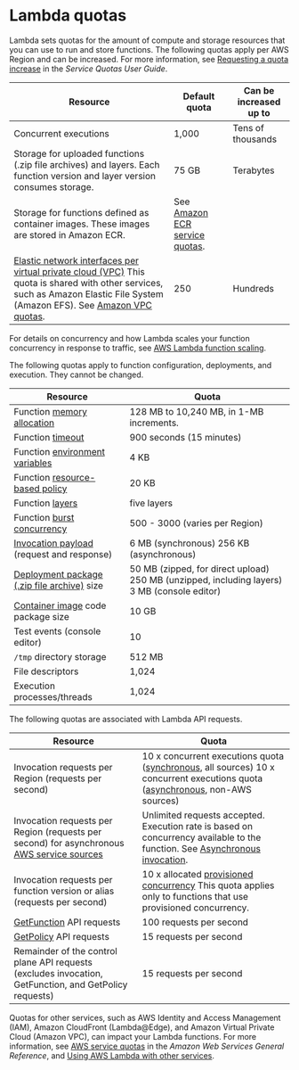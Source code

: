 # Lambda quotas<a name="gettingstarted-limits"></a>

Lambda sets quotas for the amount of compute and storage resources that you can use to run and store functions\. The following quotas apply per AWS Region and can be increased\. For more information, see [Requesting a quota increase](https://docs.aws.amazon.com/servicequotas/latest/userguide/request-quota-increase.html) in the *Service Quotas User Guide*\.


| Resource | Default quota | Can be increased up to | 
| --- | --- | --- | 
| Concurrent executions | 1,000 | Tens of thousands | 
| Storage for uploaded functions \(\.zip file archives\) and layers\. Each function version and layer version consumes storage\.  | 75 GB | Terabytes | 
| Storage for functions defined as container images\. These images are stored in Amazon ECR\. | See [Amazon ECR service quotas](https://docs.aws.amazon.com/AmazonECR/latest/userguide/service-quotas.html)\. |   | 
|  [Elastic network interfaces per virtual private cloud \(VPC\)](configuration-vpc.md)  This quota is shared with other services, such as Amazon Elastic File System \(Amazon EFS\)\. See [Amazon VPC quotas](https://docs.aws.amazon.com/vpc/latest/userguide/amazon-vpc-limits.html)\.   | 250 | Hundreds | 

For details on concurrency and how Lambda scales your function concurrency in response to traffic, see [AWS Lambda function scaling](invocation-scaling.md)\.

The following quotas apply to function configuration, deployments, and execution\. They cannot be changed\.


| Resource | Quota | 
| --- | --- | 
| Function [memory allocation](configuration-function-common.md) | 128 MB to 10,240 MB, in 1\-MB increments\. | 
| Function [timeout](configuration-function-common.md) | 900 seconds \(15 minutes\) | 
| Function [environment variables](configuration-envvars.md) | 4 KB | 
| Function [resource\-based policy](access-control-resource-based.md) | 20 KB | 
| Function [layers](configuration-layers.md) | five layers | 
| Function [burst concurrency](invocation-scaling.md) | 500 \- 3000 \(varies per Region\) | 
| [Invocation payload](lambda-invocation.md) \(request and response\) |  6 MB \(synchronous\) 256 KB \(asynchronous\)  | 
| [Deployment package \(\.zip file archive\)](gettingstarted-package.md) size |  50 MB \(zipped, for direct upload\) 250 MB \(unzipped, including layers\) 3 MB \(console editor\)  | 
| [Container image](lambda-images.md) code package size |  10 GB  | 
| Test events \(console editor\) | 10 | 
| `/tmp` directory storage | 512 MB | 
| File descriptors | 1,024 | 
| Execution processes/threads | 1,024 | 

The following quotas are associated with Lambda API requests\.


| Resource | Quota | 
| --- | --- | 
| Invocation requests per Region \(requests per second\) |  10 x concurrent executions quota \([synchronous](invocation-sync.md), all sources\) 10 x concurrent executions quota \([asynchronous](invocation-async.md), non\-AWS sources\)  | 
| Invocation requests per Region \(requests per second\) for asynchronous [AWS service sources](lambda-services.md) |  Unlimited requests accepted\. Execution rate is based on concurrency available to the function\. See [Asynchronous invocation](invocation-async.md)\.  | 
| Invocation requests per function version or alias \(requests per second\) |  10 x allocated [provisioned concurrency](configuration-concurrency.md)  This quota applies only to functions that use provisioned concurrency\.   | 
| [GetFunction](API_GetFunction.md) API requests | 100 requests per second | 
| [GetPolicy](API_GetPolicy.md) API requests | 15 requests per second | 
| Remainder of the control plane API requests \(excludes invocation, GetFunction, and GetPolicy requests\) | 15 requests per second | 

Quotas for other services, such as AWS Identity and Access Management \(IAM\), Amazon CloudFront \(Lambda@Edge\), and Amazon Virtual Private Cloud \(Amazon VPC\), can impact your Lambda functions\. For more information, see [AWS service quotas](https://docs.aws.amazon.com/general/latest/gr/aws_service_limits.html) in the *Amazon Web Services General Reference*, and [Using AWS Lambda with other services](lambda-services.md)\.